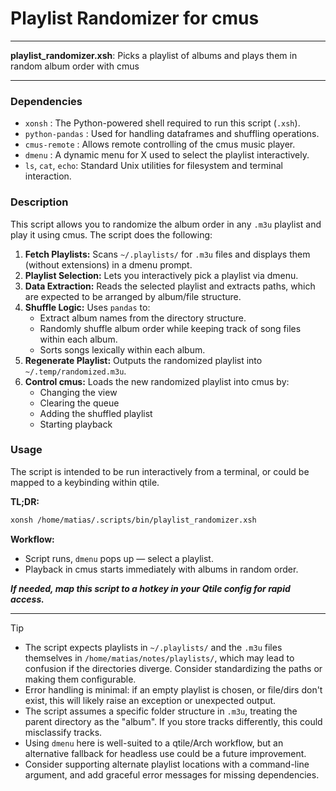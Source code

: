 # Playlist Randomizer for cmus

---

**playlist_randomizer.xsh**: Picks a playlist of albums and plays them in random album order with cmus

---

### Dependencies

- `xonsh` : The Python-powered shell required to run this script (`.xsh`).
- `python-pandas` : Used for handling dataframes and shuffling operations.
- `cmus-remote` : Allows remote controlling of the cmus music player.
- `dmenu` : A dynamic menu for X used to select the playlist interactively.
- `ls`, `cat`, `echo`: Standard Unix utilities for filesystem and terminal interaction.

### Description

This script allows you to randomize the album order in any `.m3u` playlist and play it using cmus. The script does the following:

1. **Fetch Playlists:** Scans `~/.playlists/` for `.m3u` files and displays them (without extensions) in a dmenu prompt.
2. **Playlist Selection:** Lets you interactively pick a playlist via dmenu.
3. **Data Extraction:** Reads the selected playlist and extracts paths, which are expected to be arranged by album/file structure.
4. **Shuffle Logic:** Uses `pandas` to:
    - Extract album names from the directory structure.
    - Randomly shuffle album order while keeping track of song files within each album.
    - Sorts songs lexically within each album.
5. **Regenerate Playlist:** Outputs the randomized playlist into `~/.temp/randomized.m3u`.
6. **Control cmus:** Loads the new randomized playlist into cmus by:
    - Changing the view
    - Clearing the queue
    - Adding the shuffled playlist
    - Starting playback

### Usage

The script is intended to be run interactively from a terminal, or could be mapped to a keybinding within qtile.

**TL;DR:**
```sh
xonsh /home/matias/.scripts/bin/playlist_randomizer.xsh
```
**Workflow:**
- Script runs, `dmenu` pops up — select a playlist.
- Playback in cmus starts immediately with albums in random order.

_**If needed, map this script to a hotkey in your Qtile config for rapid access.**_

---

> [!TIP]
> - The script expects playlists in `~/.playlists/` and the `.m3u` files themselves in `/home/matias/notes/playlists/`, which may lead to confusion if the directories diverge. Consider standardizing the paths or making them configurable.
> - Error handling is minimal: if an empty playlist is chosen, or file/dirs don't exist, this will likely raise an exception or unexpected output.
> - The script assumes a specific folder structure in `.m3u`, treating the parent directory as the "album". If you store tracks differently, this could misclassify tracks.
> - Using `dmenu` here is well-suited to a qtile/Arch workflow, but an alternative fallback for headless use could be a future improvement.
> - Consider supporting alternate playlist locations with a command-line argument, and add graceful error messages for missing dependencies.